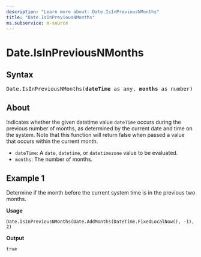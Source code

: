 ```yaml
---
description: "Learn more about: Date.IsInPreviousNMonths"
title: "Date.IsInPreviousNMonths"
ms.subservice: m-source
---
```

# Date.IsInPreviousNMonths

## Syntax

<pre>
Date.IsInPreviousNMonths(<b>dateTime</b> as any, <b>months</b> as number) as nullable logical
</pre>

## About

Indicates whether the given datetime value `dateTime` occurs during the previous number of months, as determined by the current date and time on the system. Note that this function will return false when passed a value that occurs within the current month.

* `dateTime`: A `date`, `datetime`, or `datetimezone` value to be evaluated.
* `months`: The number of months.

## Example 1

Determine if the month before the current system time is in the previous two months.

**Usage**

```powerquery-m
Date.IsInPreviousNMonths(Date.AddMonths(DateTime.FixedLocalNow(), -1), 2)
```

**Output**

`true`
